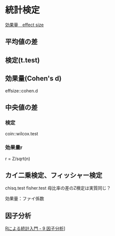 # 統計検定


[効果量　effect size](http://jspt.japanpt.or.jp/ebpt_glossary/effect-size.html)

## 平均値の差

## 検定(t.test)

## 効果量(Cohen's d)
effsize::cohen.d

## 中央値の差
### 検定
coin::wilcox.test
### 効果量r
r = Z/sqrt(n)


## カイ二乗検定、フィッシャー検定
chisq.test
fisher.test
母比率の差のZ検定は実質同じ？

効果量：ファイ係数

## 因子分析
[Rによる統計入門 - 9 因子分析](https://htsuda.net/stats/factor-analysis.html)]
